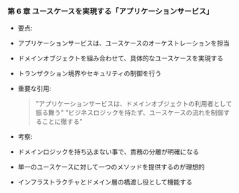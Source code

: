### 第 6 章 ユースケースを実現する「アプリケーションサービス」

- 要点:
- アプリケーションサービスは、ユースケースのオーケストレーションを担当
- ドメインオブジェクトを組み合わせて、具体的なユースケースを実現する
- トランザクション境界やセキュリティの制御を行う

- 重要な引用:

  > "アプリケーションサービスは、ドメインオブジェクトの利用者として振る舞う"
  > "ビジネスロジックを持たず、ユースケースの流れを制御することに徹する"

- 考察:
- ドメインロジックを持ち込まない事で、責務の分離が明確になる
- 単一のユースケースに対して一つのメソッドを提供するのが理想的
- インフラストラクチャとドメイン層の橋渡し役として機能する
